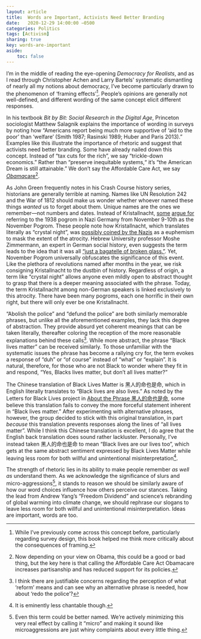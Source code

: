 ```yaml
---
layout: article
title:  Words are Important, Activists Need Better Branding
date:   2020-12-29 14:00:00 −0500
categories: Politics
tags: [Activism]
sharing: true
key: words-are-important
aside:
	toc: false
---
```

I’m in the middle of reading the eye-opening *Democracy for Realists*, and as I read through Christopher Achen and Larry Bartels' systematic dismantling of nearly all my notions about democracy, I’ve become particularly drawn to the phenomenon of ‘framing effects’[^1]. People’s opinions are generally not well-defined, and different wording of the same concept elicit different responses. 

In his textbook *Bit by Bit: Social Research in the Digital Age*, Princeton sociologist Matthew Salagnik explains the importance of wording in surveys by noting how “Americans report being much more supportive of ‘aid to the poor’ than ‘welfare’ (Smith 1987; Rasinski 1989; Huber and Paris 2013).” Examples like this illustrate the importance of rhetoric and suggest that activists need better branding. Some have already nailed down this concept. Instead of “tax cuts for the rich”, we say “trickle-down economics.” Rather than “preserve inequitable systems,“ it’s “the American Dream is still attainable.” We don’t say the Affordable Care Act, we say [*Obama*care](https://www.nbcnews.com/health/health-care/what-s-name-obamacare-may-not-have-been-such-hot-n708006)[^2].

As John Green frequently notes in his Crash Course history series, historians are generally terrible at naming. Names like UN Resolution 242 and the War of 1812 should make us wonder whether whoever named these things *wanted* us to forget about them. Unique names are the ones we remember—not numbers and dates. Instead of Kristallnacht, [some](https://www.instagram.com/p/CIZGjfmFULt/) [argue for](https://www.nytimes.com/1988/11/25/opinion/l-kristallnacht-was-the-name-the-nazis-gave-it-681188.html) referring to the 1938 pogrom in Nazi Germany from November 9-10th as the November Pogrom. These people note how Kristallnacht, which translates literally as “crystal night”, was [possibly coined by the Nazis](https://www.haaretz.com/israel-news/.premium.MAGAZINE-on-80th-anniversary-of-kristallnacht-overturning-assumptions-about-the-atrocity-1.6635226) as a euphemism to mask the extent of the atrocity. Hebrew University professor Moshe Zimmermann, an expert in German social history, even suggests the term leads to the idea that it was all [“just a bagatelle of broken glass.”](https://www.haaretz.com/israel-news/.premium.MAGAZINE-on-80th-anniversary-of-kristallnacht-overturning-assumptions-about-the-atrocity-1.6635226). Yet, November Pogrom universally obfuscates the significance of this event. Like the plethora of revolutions named after months in the year, we risk consigning Kristallnacht to the dustbin of history. Regardless of origin, a term like “crystal night” allows anyone even mildly open to abstract thought to grasp that there is a deeper meaning associated with the phrase. Today, the term Kristallnacht among non-German speakers is linked exclusively to this atrocity. There have been many pogroms, each one horrific in their own right, but there will only ever be one Kristallnacht.

“Abolish the police” and “defund the police” are both similarly memorable phrases, but unlike all the aforementioned examples, they lack this degree of abstraction. They provide absurd yet coherent meanings that can be taken literally, thereafter coloring the reception of the more reasonable explanations behind these calls[^3]. While more abstract, the phrase “Black lives matter” can be received similarly. To those unfamiliar with the systematic issues the phrase has become a rallying cry for, the term evokes a response of “duh” or “of course” instead of “what” or “explain”. It is natural, therefore, for those who are not Black to wonder where they fit in and respond, “Yes, Blacks lives matter, but don’t all lives matter?”

The Chinese translation of Black Lives Matter is 黑人的命也是命, which in English literally translates to “Black lives are also lives.” As noted by the Letters for Black Lives project in [About the Phrase 黑人的命也是命](https://medium.com/@lettersforblchinese/about-the-phrase-%E9%BB%91%E4%BA%BA%E7%9A%84%E5%91%BD%E4%B9%9F%E6%98%AF%E5%91%BD-c12b75985745),  some believe this translation fails to convey the more forceful statement inherent in “Black lives matter.” After experimenting with alternative phrases, however, the group decided to stick with this original translation, in part *because* this translation prevents responses along the lines of “all lives matter”. While I think this Chinese translation is excellent, I do agree that the English back translation does sound rather lackluster. Personally, I’ve instead taken 黑人的命也是命 to mean “Black lives are our lives too”, which gets at the same abstract sentiment expressed by Black Lives Matter while leaving less room for both willful and unintentional misinterpretation[^4].

The strength of rhetoric lies in its ability to make people remember *as well as* understand them. As we acknowledge the significance of slurs and micro-aggressions[^5], it stands to reason we should be similarly aware of how our word choices influence how others perceive our stances. Taking the lead from Andrew Yang’s “Freedom Dividend” and science’s rebranding of global warming into climate change, we should rephrase our slogans to leave less room for both willful and unintentional misinterpretation. Ideas are important, words are too.

[^1]: While I’ve previously come across this concept before, particularly regarding survey design, this book helped me think more critically about the consequences of framing.
[^2]: Now depending on your view on Obama, this could be a good or bad thing, but the key here is that calling the Affordable Care Act Obamacare increases partisanship and has reduced support for its policies.
[^3]: I think there are justifiable concerns regarding the perception of what ‘reform’ means and can see why an alternative phrase is needed, how about ‘redo the police’?
[^4]: It is eminently less chantable though.
[^5]: Even this term could be better named. We’re actively minimizing this very real effect by calling it “micro” and making it sound like microaggressions are just whiny complaints about every little thing.